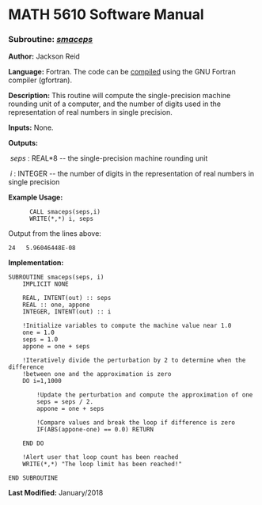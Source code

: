 # MATH 5610 Software Manual

### Subroutine: [_smaceps_](../smaceps.f90)

**Author:** Jackson Reid

**Language:** Fortran. The code can be [compiled](compilation.md) using the GNU Fortran compiler (gfortran).

**Description:** This routine will compute the single-precision machine rounding unit of a computer, and the number of digits used in the representation of real numbers in single precision.

**Inputs:** None.

**Outputs:** 

​	_seps_ : REAL*8 -- the single-precision machine rounding unit

​	_i_ : INTEGER -- the number of digits in the representation of real numbers in single precision

**Example Usage:** 

```
      CALL smaceps(seps,i)
      WRITE(*,*) i, seps
```
Output from the lines above:
```
24   5.96046448E-08
```
**Implementation:**

```
SUBROUTINE smaceps(seps, i)
    IMPLICIT NONE

    REAL, INTENT(out) :: seps
    REAL :: one, appone
    INTEGER, INTENT(out) :: i

    !Initialize variables to compute the machine value near 1.0
    one = 1.0
    seps = 1.0
    appone = one + seps

    !Iteratively divide the perturbation by 2 to determine when the difference
    !between one and the approximation is zero
    DO i=1,1000

        !Update the perturbation and compute the approximation of one
        seps = seps / 2.
        appone = one + seps

        !Compare values and break the loop if difference is zero
        IF(ABS(appone-one) == 0.0) RETURN

    END DO

    !Alert user that loop count has been reached
    WRITE(*,*) "The loop limit has been reached!"

END SUBROUTINE
```

**Last Modified:** January/2018